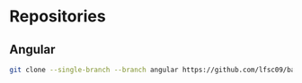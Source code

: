 # Repositories

## Angular

```bash
git clone --single-branch --branch angular https://github.com/lfsc09/base-images-repo.git <project-name>
```
